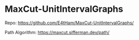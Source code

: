 # MaxCut-UnitIntervalGraphs

Repo: https://github.com/E4tHam/MaxCut-UnitIntervalGraphs/

Path Algorithm: https://maxcut.sifferman.dev/path/

